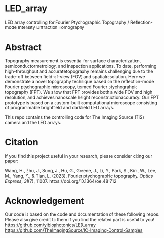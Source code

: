 # LED_array
LED array controlling for Fourier Ptychographic Topography / Reflection-mode Intensity Diffraction Tomography

# Abstract
Topography measurement is essential for surface characterization, semiconductormetrology, and inspection applications. To date, performing high-throughput and accuratetopography remains challenging due to the trade-off between field-of-view (FOV) and spatialresolution. Here we demonstrate a novel topography technique based on the reflection-mode Fourier ptychographic microscopy, termed Fourier ptychograhpic topography (FPT). We show that FPT provides both a wide FOV and high resolution, and achieves nanoscale height reconstructionaccuracy. Our FPT prototype is based on a custom-built computational microscope consisting of programmable brightfield and darkfield LED arrays.

This repo contains the controlling code for The Imaging Source (TIS) camera and the LED arrays.

# Citation
If you find this project useful in your research, please consider citing our paper: 
<div class="csl-entry">Wang, H., Zhu, J., Sung, J., Hu, G., Greene, J., Li, Y., Park, S., Kim, W., Lee, M., Yang, Y., &#38; Tian, L. (2023). Fourier ptychographic topography. <i>Optics Express</i>, <i>31</i>(7), 11007. https://doi.org/10.1364/oe.481712</div>

# Acknowledgement
Our code is based on the code and documentation of these following repos. Please also give credit to them if you find the related part is useful to you!
https://github.com/yibiophotonics/LED_array
https://github.com/TheImagingSource/IC-Imaging-Control-Samples
